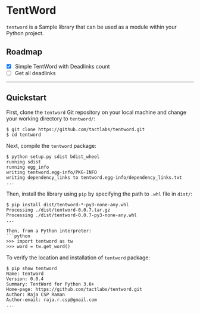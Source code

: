 # TentWord
`tentword` is a Sample library that can be used as a module within your Python project.
## Roadmap
- [x] Simple TentWord with Deadlinks count
- [ ] Get all deadlinks
---------------------------

## Quickstart
First, clone the `tentword` Git repository on your local machine and change your working directory to `tentword/`:
```console
$ git clone https://github.com/tactlabs/tentword.git
$ cd tentword
```
Next, compile the `tentword` package:
```console
$ python setup.py sdist bdist_wheel
running sdist
running egg_info
writing tentword.egg-info/PKG-INFO
writing dependency_links to tentword.egg-info/dependency_links.txt
...
```
Then, install the library using `pip` by specifying the path to `.whl` file in `dist/`:
```console
$ pip install dist/tentword-*-py3-none-any.whl
Processing ./dist/tentword-0.0.7.tar.gz
Processing ./dist/tentword-0.0.7-py3-none-any.whl
...

Then, from a Python interpreter:
```python
>>> import tentword as tw
>>> word = tw.get_word()
```

To verify the location and installation of `tentword` package:
```console
$ pip show tentword
Name: tentword
Version: 0.0.4
Summary: TentWord for Python 3.6+
Home-page: https://github.com/tactlabs/tentword.git
Author: Raja CSP Raman
Author-email: raja.r.csp@gmail.com
...
```